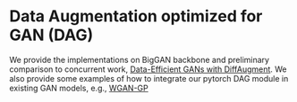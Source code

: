 # Data Augmentation optimized for GAN (DAG)

We provide the implementations on BigGAN backbone and preliminary comparison to concurrent work, [Data-Efficient GANs with DiffAugment](https://github.com/mit-han-lab/data-efficient-gans). We also provide some examples of how to integrate our pytorch DAG module in existing GAN models, e.g., [WGAN-GP](https://github.com/caogang/wgan-gp)




